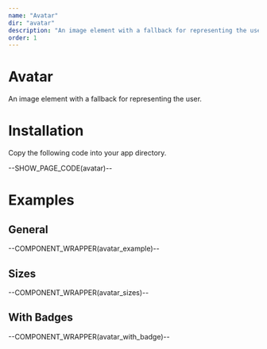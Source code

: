 ```yaml
---
name: "Avatar"
dir: "avatar"
description: "An image element with a fallback for representing the user."
order: 1
---
```


# Avatar

An image element with a fallback for representing the user.

# Installation

Copy the following code into your app directory.

--SHOW_PAGE_CODE(avatar)--

# Examples

## General

--COMPONENT_WRAPPER(avatar_example)--

## Sizes

--COMPONENT_WRAPPER(avatar_sizes)--

## With Badges

--COMPONENT_WRAPPER(avatar_with_badge)--
